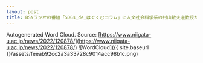 ```yaml
---
layout: post
title: BSNラジオの番組「SDGs_de_はぐくむコラム」に人文社会科学系の村山敏夫准教授がレギュラー出演します
---
```

Autogenerated Word Cloud.
Source\: [https://www.niigata-u.ac.jp/news/2022/120878/](https://www.niigata-u.ac.jp/news/2022/120878/)
![WordCloud]({{ site.baseurl }}/assets/feeab92cc2a3a33728c9014acc98b1c.png)